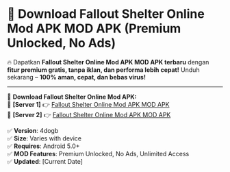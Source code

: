 # 🚀 Download Fallout Shelter Online Mod APK MOD APK (Premium Unlocked, No Ads)  

🔥 Dapatkan **Fallout Shelter Online Mod APK MOD APK terbaru** dengan **fitur premium gratis, tanpa iklan, dan performa lebih cepat!** Unduh sekarang – **100% aman, cepat, dan bebas virus!**  

---


🔽 **Download Fallout Shelter Online Mod APK:**  
🔹 **[Server 1]** 👉 [Fallout Shelter Online Mod APK MOD APK](https://apkcomod.com?title=Fallout_Shelter_Online_Mod_APK)  
🔹 **[Server 2]** 👉 [Fallout Shelter Online Mod APK MOD APK](https://apkcomod.com?title=Fallout_Shelter_Online_Mod_APK)  


✅ **Version**: 4dogb  
✅ **Size**: Varies with device  
✅ **Requires**: Android 5.0+  
✅ **MOD Features**: Premium Unlocked, No Ads, Unlimited Access  
✅ **Updated**: [Current Date]  